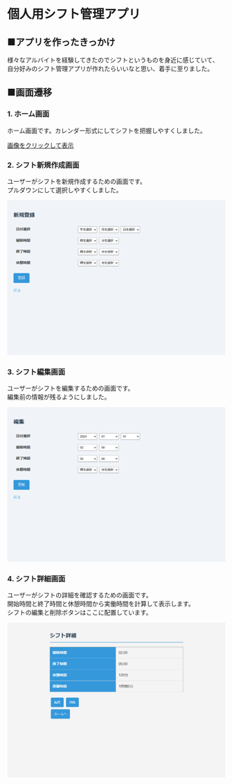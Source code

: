 # 個人用シフト管理アプリ

## ■アプリを作ったきっかけ
様々なアルバイトを経験してきたのでシフトというものを身近に感じていて、  
自分好みのシフト管理アプリが作れたらいいなと思い、着手に至りました。


## ■画面遷移


### 1. ホーム画面

ホーム画面です。カレンダー形式にしてシフトを把握しやすくしました。

[画像をクリックして表示](images/home.png)

### 2. シフト新規作成画面

ユーザーがシフトを新規作成するための画面です。  
プルダウンにして選択しやすくしました。

![シフト新規作成画面](images/form.png)

### 3. シフト編集画面

ユーザーがシフトを編集するための画面です。  
編集前の情報が残るようにしました。

![シフト編集画面](images/edit.png)

### 4. シフト詳細画面

ユーザーがシフトの詳細を確認するための画面です。  
開始時間と終了時間と休憩時間から実働時間を計算して表示します。  
シフトの編集と削除ボタンはここに配置しています。

![シフト詳細画面](images/detail.png)



